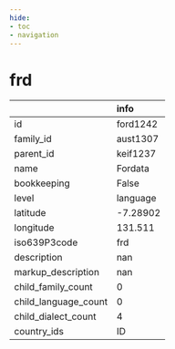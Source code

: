 ```yaml
---
hide:
- toc
- navigation
---
```

# frd
|                      | info     |
|:---------------------|:---------|
| id                   | ford1242 |
| family_id            | aust1307 |
| parent_id            | keif1237 |
| name                 | Fordata  |
| bookkeeping          | False    |
| level                | language |
| latitude             | -7.28902 |
| longitude            | 131.511  |
| iso639P3code         | frd      |
| description          | nan      |
| markup_description   | nan      |
| child_family_count   | 0        |
| child_language_count | 0        |
| child_dialect_count  | 4        |
| country_ids          | ID       |